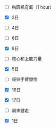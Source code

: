 - [ ] 椭圆机有氧（1 hour）
- [x] 2日
- [ ] 4日
- [ ] 6日
- [x] 8日

- [ ] 核心和上肢力量
- [x] 5日

- [ ] 哑铃手臂塑性
- [x] 16日
- [x] 17日

- [ ] 周末健走
- [x] 1日
